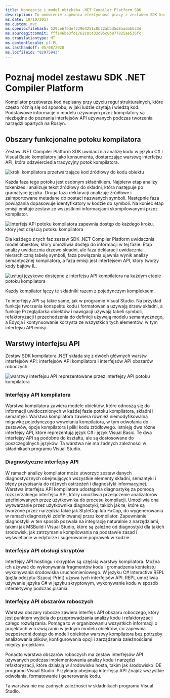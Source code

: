 ```yaml
---
title: Koncepcje i model obiektów .NET Compiler Platform SDK
description: To omówienie zapewnia efektywność pracy z zestawem SDK kompilatora platformy .NET. Poznasz warstwy interfejsu API, typy główne i ogólny model obiektów.
ms.date: 10/10/2017
ms.custom: mvc
ms.openlocfilehash: 529ce6fbdef22964251c8b22abbd5d8aadab633d
ms.sourcegitcommit: fff146ba3fd1762c8c432d95c8b877825ae536fc
ms.translationtype: MT
ms.contentlocale: pl-PL
ms.lasthandoff: 05/08/2020
ms.locfileid: "82975943"
---
```

# <a name="understand-the-net-compiler-platform-sdk-model"></a>Poznaj model zestawu SDK .NET Compiler Platform

Kompilator przetwarza kod napisany przy użyciu reguł strukturalnych, które często różnią się od sposobu, w jaki ludzie czytają i wiedzą kod. Podstawowe informacje o modelu używanym przez kompilatory są niezbędne do poznania interfejsów API używanych podczas tworzenia narzędzi opartych na Roslyn.

## <a name="compiler-pipeline-functional-areas"></a>Obszary funkcjonalne potoku kompilatora

Zestaw .NET Compiler Platform SDK uwidacznia analizę kodu w języku C# i Visual Basic kompilatory jako konsumenta, dostarczając warstwę interfejsu API, która odzwierciedla tradycyjny potok kompilatora.

![kroki kompilatora przetwarzające kod źródłowy do kodu obiektu](media/compiler-api-model/compiler-pipeline.png)

Każda faza tego potoku jest osobnym składnikiem. Najpierw etap analizy tokenizes i analizuje tekst źródłowy do składni, która następuje po gramatyce języka. Druga faza deklaracji analizuje źródłowe i zaimportowane metadane do postaci nazwanych symboli. Następnie faza powiązania dopasowuje identyfikatory w kodzie do symboli. Na koniec etap emisji emituje zestaw ze wszystkimi informacjami skompilowanymi przez kompilator.

![Interfejs API potoku kompilatora zapewnia dostęp do każdego kroku, który jest częścią potoku kompilatora](media/compiler-api-model/compiler-pipeline-api.png)

Dla każdego z tych faz zestaw SDK .NET Compiler Platform uwidacznia model obiektów, który umożliwia dostęp do informacji w tej fazie. Etap analizy uwidacznia drzewo składni, ale faza deklaracji uwidacznia hierarchiczną tabelę symboli, faza powiązania ujawnia wynik analizy semantycznej kompilatora, a faza emisji jest interfejsem API, który tworzy kody bajtów IL.

![usługi językowe dostępne z interfejsu API kompilatora na każdym etapie potoku kompilatora](media/compiler-api-model/compiler-pipeline-lang-svc.png)

Każdy kompilator łączy te składniki razem z pojedynczym kompleksem.

Te interfejsy API są takie same, jak w programie Visual Studio. Na przykład funkcje tworzenia konspektu kodu i formatowania używają drzew składni, a funkcje Przeglądarka obiektów i nawigacji używają tabeli symboli, refaktoryzacji i przechodzenia do definicji używają modelu semantycznego, a Edycja i kontynuowanie korzysta ze wszystkich tych elementów, w tym interfejsu API emisji.

## <a name="api-layers"></a>Warstwy interfejsu API

Zestaw SDK kompilatora .NET składa się z dwóch głównych warstw interfejsów API: interfejsów API kompilatora i interfejsów API obszarów roboczych.

![warstwy interfejsu API reprezentowane przez interfejsy API potoku kompilatora](media/compiler-api-model/api-layers.png)

### <a name="compiler-apis"></a>Interfejsy API kompilatora

Warstwa kompilatora zawiera modele obiektów, które odnoszą się do informacji uwidocznionych w każdej fazie potoku kompilatora, składni i semantyki. Warstwa kompilatora zawiera również niemodyfikowalną migawkę pojedynczego wywołania kompilatora, w tym odwołania do zestawów, opcje kompilatora i pliki kodu źródłowego. Istnieją dwa różne interfejsy API, które reprezentują język C# i język Visual Basic. Te dwa interfejsy API są podobne do kształtu, ale są dostosowane do poszczególnych języków. Ta warstwa nie ma żadnych zależności w składnikach programu Visual Studio.

### <a name="diagnostic-apis"></a>Diagnostyczne interfejsy API

W ramach analizy kompilator może utworzyć zestaw danych diagnostycznych obejmujących wszystkie elementy składni, semantyki i błędy przypisania do różnych ostrzeżeń i diagnostyki informacyjnej. Warstwa interfejsu API kompilatora udostępnia diagnostykę za pomocą rozszerzalnego interfejsu API, który umożliwia przełączenie analizatorów zdefiniowanych przez użytkownika do procesu kompilacji. Umożliwia ona wytwarzanie przez użytkownika diagnostyki, takich jak te, które są tworzone przez narzędzia takie jak StyleCop lub FxCop, do wygenerowania w ramach diagnostyki zdefiniowanej przez kompilator. Zapewnianie diagnostyki w ten sposób pozwala na integrację naturalnie z narzędziami, takimi jak MSBuild i Visual Studio, które są zależne od diagnostyki dla takich środowisk, jak zatrzymanie kompilowania na podstawie zasad i wyświetlanie w edytorze i sugerowanie poprawek w kodzie.

### <a name="scripting-apis"></a>Interfejsy API obsługi skryptów

Interfejsy API hostingu i skryptów są częścią warstwy kompilatora. Można ich używać do wykonywania fragmentów kodu i gromadzenia kontekstu wykonywania środowiska uruchomieniowego.
W języku C# Interactive REPL (pętla odczytu-Szacuj-Print) używa tych interfejsów API. REPL umożliwia używanie języka C# w języku skryptowym, wykonywanie kodu w sposób interaktywny podczas pisania.

### <a name="workspaces-apis"></a>Interfejsy API obszarów roboczych

Warstwa obszary robocze zawiera interfejs API obszaru roboczego, który jest punktem wyjścia do przeprowadzania analizy kodu i refaktoryzacji całego rozwiązania. Pomaga to w organizowaniu wszystkich informacji o projektach w rozwiązaniu w jednym modelu obiektów, co zapewnia bezpośredni dostęp do modeli obiektów warstwy kompilatora bez potrzeby analizowania plików, konfigurowania opcji i zarządzania zależnościami między projektami.

Ponadto warstwa obszarów roboczych ma zestaw interfejsów API używanych podczas implementowania analizy kodu i narzędzi refaktoryzacji, które działają w środowisku hosta, takim jak środowisko IDE programu Visual Studio. Przykłady obejmują interfejsy API Znajdź wszystkie odwołania, formatowanie i generowanie kodu.

Ta warstwa nie ma żadnych zależności w składnikach programu Visual Studio.
